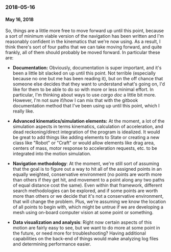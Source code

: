 ### 2018-05-16
#### May 16, 2018

So, things are a little more free to move forward up until this point, because a sort of minimum
viable version of the navigation has been written and I'm reasonably confident in the kinematics
that we're now using. As a result, I think there's sort of four paths that we can take moving
forward, and quite frankly, all of them should probably be moved forward. In particular these are:

  - __Documentation:__ Obviously, documentation is super important, and it's been a little bit slacked
    on up until this point. Not terrible (especially because no one but me has been reading it),
    but on the off chance that someone else decides that they want to understand what's going on,
    I'd like for them to be able to do so with more or less minimal effort. In particular, I'm
    thinking about ways to use _cargo doc_ a little bit more. However, I'm not sure if/how I can
    mix that with the gitbook documentation method that I've been using up until this point, which
    I really like.

  - __Advanced kinematics/simulation elements:__ At the moment, a lot of the simulation aspects in terms
    kinematics, calculation of acceleration, and dead reckoning/direct integration of the program is
    idealized. It would be great to add things like adding elements to State or creating a new class
    like "Robot" or "Craft" or would allow elements like drag area, centers of mass, motor response to
    acceleration requests, etc. to be integrated into the motion simulation.

  - __Navigation methodology__: At the moment, we're still sort of assuming that the goal is to figure out
    a way to hit all of the assigned points in an equally weighted, conservative environment (no points
    are worth more than others if they get hit, and movement to a point along any two paths of equal distance
    cost the same). Even within that framework, different search methodologies can be explored, and if some
    points are worth more than others or we decide that it's not a conservative environment, that will change
    the problem. Plus, we're assuming we know the location of all points to begin with, which might be untrue
    if we are developing a mesh using on-board computer vision at some point or something.

  - __Data visualization and analysis__: Right now certain aspects of this motion are fairly easy to see, but
    we want to do more at some point in the future, or need more for troubleshooting? Having additional
    capabilities on the back-end of things would make analyzing log files and determining performance easier.
